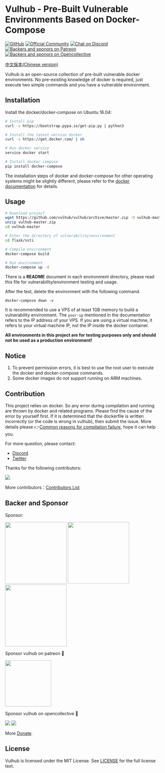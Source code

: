 # Vulhub - Pre-Built Vulnerable Environments Based on Docker-Compose

[![GitHub](https://img.shields.io/github/license/vulhub/vulhub.svg)](https://github.com/vulhub/vulhub/blob/master/LICENSE) [![Official Community](https://img.shields.io/badge/Official-Community-blue.svg)](https://www.wangan.com/vulhub) [![Chat on Discord](https://img.shields.io/discord/485505185167179778.svg)](https://discord.gg/GhMB3Z) [![Backers and sponors on Patreon](https://img.shields.io/badge/sponsor-patreon-73d6a1.svg)](https://www.patreon.com/phith0n) [![Backers and sponors on Opencollective](https://img.shields.io/badge/backer-opencollective-f89a76.svg)](https://opencollective.com/vulhub#backer)

[中文版本(Chinese version)](README.zh-cn.md)

 Vulhub is an open-source collection of pre-built vulnerable docker environments. No pre-existing knowledge of docker is required, just execute two simple commands and you have a vulnerable environment.

## Installation

Install the docker/docker-compose on Ubuntu 16.04:

```bash
# Install pip
curl -s https://bootstrap.pypa.io/get-pip.py | python3

# Install the latest version docker
curl -s https://get.docker.com/ | sh

# Run docker service
service docker start

# Install docker compose
pip install docker-compose
```

The installation steps of docker and docker-compose for other operating systems might be slightly different, please refer to the [docker documentation](https://docs.docker.com/) for details.

## Usage

```bash
# Download project
wget https://github.com/vulhub/vulhub/archive/master.zip -O vulhub-master.zip
unzip vulhub-master.zip
cd vulhub-master

# Enter the directory of vulnerability/environment
cd flask/ssti

# Compile environment
docker-compose build

# Run environment
docker-compose up -d
```

There is a **README** document in each environment directory, please read this file for vulnerability/environment testing and usage.

After the test, delete the environment with the following command.
```
docker-compose down -v
```

It is recommended to use a VPS of at least 1GB memory to build a vulnerability environment. The `your-ip` mentioned in the documentation refers to the IP address of your VPS. If you are using a virtual machine, it refers to your virtual machine IP, not the IP inside the docker container.

**All environments in this project are for testing purposes only and should not be used as a production environment!**

## Notice

1. To prevent permission errors, it is best to use the root user to execute the docker and docker-compose commands.
2. Some docker images do not support running on ARM machines.

## Contribution

This project relies on docker. So any error during compilation and running are thrown by docker and related programs. Please find the cause of the error by yourself first. If it is determined that the dockerfile is written incorrectly (or the code is wrong in vulhub), then submit the issue. More details please 👉[Common reasons for compilation failure](https://github.com/phith0n/vulhub/wiki/%E7%BC%96%E8%AF%91%E5%A4%B1%E8%B4%A5%E7%9A%84%E5%8E%9F%E5%9B%A0), hope it can help you.

For more question, please contact:

- [Discord](https://discord.gg/GhMB3Z)
- [Twitter](https://twitter.com/vulhub)

Thanks for the following contributors:

[![](https://opencollective.com/vulhub/contributors.svg?width=890&button=false)](https://github.com/vulhub/vulhub/graphs/contributors)

More contributors：[Contributors List](contributors.md)

## Backer and Sponsor

Sponsor:

<p>
  <a href="https://www.chaitin.cn" target="_blank"><img src="https://vulhub.org/img/sponsor/chaitin.png" width="200"></a>
  <a href="https://xianzhi.aliyun.com/" target="_blank"><img src="https://vulhub.org/img/sponsor/aliyun.svg" width="200"></a>
  <a href="https://www.didiyun.com/?channel=14196" target="_blank"><img src="https://vulhub.org/img/sponsor/didi.png" width="200"></a>
</p>

Sponsor vulhub on patreon 🙏

<a href="https://www.patreon.com/bePatron?u=12677520"><img src="https://vulhub.org/img/sponsor/patreon.png" width="150"></a>

Sponsor vulhub on opencollective 🙏

<p>
  <a href="https://opencollective.com/vulhub#backer"><img src="https://opencollective.com/vulhub/backers.svg?width=138"></a>
  <a href="https://opencollective.com/vulhub#sponsor"><img src="https://opencollective.com/vulhub/sponsors.svg?width=138"></a>
</p>

More [Donate](http://vulhub.org/#/docs/donate/).

## License

Vulhub is licensed under the MIT License. See [LICENSE](LICENSE) for the full license text.
